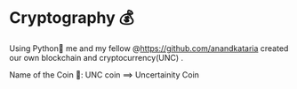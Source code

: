 # Cryptography 💰
Using Python🐍 me and my fellow @https://github.com/anandkataria created our own blockchain and cryptocurrency(UNC) .

Name of the Coin 🤑:
UNC coin ==> Uncertainity Coin
